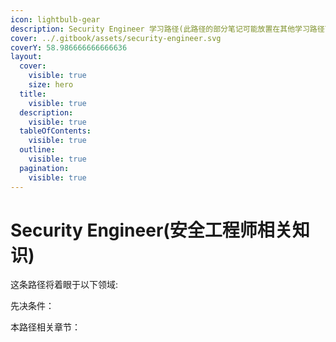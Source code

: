 ```yaml
---
icon: lightbulb-gear
description: Security Engineer 学习路径(此路径的部分笔记可能放置在其他学习路径下)
cover: ../.gitbook/assets/security-engineer.svg
coverY: 58.986666666666636
layout:
  cover:
    visible: true
    size: hero
  title:
    visible: true
  description:
    visible: true
  tableOfContents:
    visible: true
  outline:
    visible: true
  pagination:
    visible: true
---
```


# Security Engineer(安全工程师相关知识)

这条路径将着眼于以下领域:



先决条件：



本路径相关章节：
